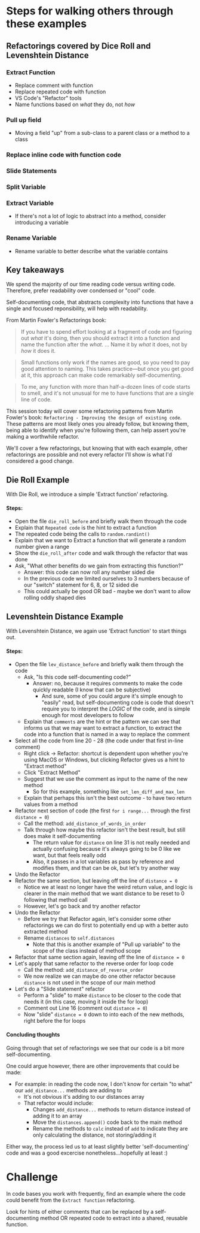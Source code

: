 # Steps for walking others through these examples

## Refactorings covered by Dice Roll and Levenshtein Distance
### Extract Function
- Replace comment with function
- Replace repeated code with function
- VS Code's "Refactor" tools
- Name functions based on _what_ they do, not _how_

### Pull up field
- Moving a field "up" from a sub-class to a parent class or a method to a class

### Replace inline code with function code

### Slide Statements

### Split Variable

### Extract Variable
- If there's not a lot of logic to abstract into a method, consider introducing a variable
### Rename Variable
- Rename variable to better describe what the variable contains

## Key takeaways
We spend the majority of our time reading code versus writing code. Therefore, prefer readability over condensed or "cool" code. 

Self-documenting code, that abstracts complexity into functions that have a single and focused reponsibility, will help with readability.

From Martin Fowler's Refactorings book:
>If you have to spend effort looking at a fragment of code and figuring out _what_ it's doing, then you should extract it into a function and name the function after the _what_. ... Name it by _what_ it does, not by _how_ it does it.

> Small functions only work if the names are good, so you need to pay good attention to naming. This takes practice—but once you get good at it, this approach can make code remarkably self-documenting.

> To me, any function with more than half-a-dozen lines of code starts to smell, and it's not unusual for me to have functions that are a single line of code.

This session today will cover some refactoring patterns from Martin Fowler's book: `Refactoring - Improving the design of existing code`. These patterns are most likely ones you already follow, but knowing them, being able to identify when you're following them, can help assert you're making a worthwhile refactor. 

We'll cover a few refactorings, but knowing that with each example, other refactorings are possible and not every refactor I'll show is what I'd considered a good change.

## Die Roll Example
With Die Roll, we introduce a simple 'Extract function' refactoring.

#### Steps:
- Open the file `die_roll_before` and briefly walk them through the code
- Explain that `Repeated code` is the hint to extract a function
- The repeated code being the calls to `random.randint()`
- Explain that we want to Extract a function that will generate a random number given a range
- Show the `die_roll_after` code and walk through the refactor that was done
- Ask, "What other benefits do we gain from extracting this function?"
    - Answer: this code can now roll any number sided die
    - In the previous code we limited ourselves to 3 numbers because of our "switch" statement for 6, 8, or 12 sided die
    - This could actually be good OR bad - maybe we don't want to allow rolling oddly shaped dies

## Levenshtein Distance Example
With Levenshtein Distance, we again use 'Extract function' to start things out.

#### Steps:
- Open the file `lev_distance_before` and briefly walk them through the code
    - Ask, "Is this code self-documenting code?"
        - Answer: no, because it requires comments to make the code quickly readable (I know that can be subjective)
            - And sure, some of you could argure it's simple enough to "easily" read, but self-documenting code is code that doesn't require you to interpret the _LOGIC_ of the code, and is simple enough for most developers to follow
    - Explain that `comments` are the hint or the pattern we can see that informs us that we may want to extract a function, to extract the code into a function that is named in a way to replace the comment
- Select all the code from line 20 - 28 (the code under that first in-line comment)
    - Right click -> Refactor: shortcut is dependent upon whether you're using MacOS or Windows, but clicking Refactor gives us a hint to "Extract method"
    - Click "Extract Method"
    - Suggest that we use the comment as input to the name of the new method
        - So for this example, something like `set_len_diff_and_max_len`
    - Explain that perhaps this isn't the best outcome - to have two return values from a method
- Refactor next section of code (the first `for i range...` through the first `distance = 0`)
    - Call the method: `add_distance_of_words_in_order`
    - Talk through how maybe this refactor isn't the best result, but still does make it self-documenting
        - The return value for `distance` on line 31 is not really needed and actually confusing because it's always going to be 0 like we want, but that feels really odd
        - Also, it passes in a lot variables as pass by reference and modifies them, and that can be ok, but let's try another way 
- Undo the Refactor
- Refactor the same section, but leaving off the line of `distance = 0`
    - Notice we at least no longer have the weird return value, and logic is clearer in the main method that we want distance to be reset to 0 following that method call
    - However, let's go back and try another refactor
- Undo the Refactor
    -  Before we try that Refactor again, let's consider some other refactorings we can do first to potentially end up with a better auto extracted method
    - Rename `distances` to `self.distances` 
        - Note that this is another example of "Pull up variable" to the scope of the class instead of method scope
- Refactor that same section again, leaving off the line of `distance = 0`
- Let's apply that same refactor to the reverse order for loop code
    - Call the method: `add_distance_of_reverse_order`
    - We now realize we can maybe do one other refactor because `distance` is not used in the scope of our main method
- Let's do a "Slide statement" refactor 
    -  Perform a "slide" to make `distance` to be closer to the code that needs it (in this case, moving it inside the for loop)
    - Comment out Line 16 (comment out `distance = 0`)
    - Now "slide" `distance = 0` down to into each of the new methods, right before the for loops

#### Concluding thoughts
Going through that set of refactorings we see that our code is a bit more self-documenting.

One could argue however, there are other improvements that could be made:
- For example: in reading the code now, I don't know for certain "to what" our `add_distance...` methods are adding to
    - It's not obvious it's adding to our distances array
    - That refactor would include:
        - Changes `add_distance...` methods to return distance instead of adding it to an array
        - Move the `distances.append()` code back to the main method
        - Rename the methods to `calc` instead of `add` to indicate they are only calculating the distance, not storing/adding it


 Either way, the process led us to at least slightly better 'self-documenting' code and was a good excercise nonetheless...hopefully at least :) 

 # Challenge
In code bases you work with frequently, find an example where the code could benefit from the `Extract function` refactoring.

Look for hints of either comments that can be replaced by a self-documenting method OR repeated code to extract into a shared, reusable function.


